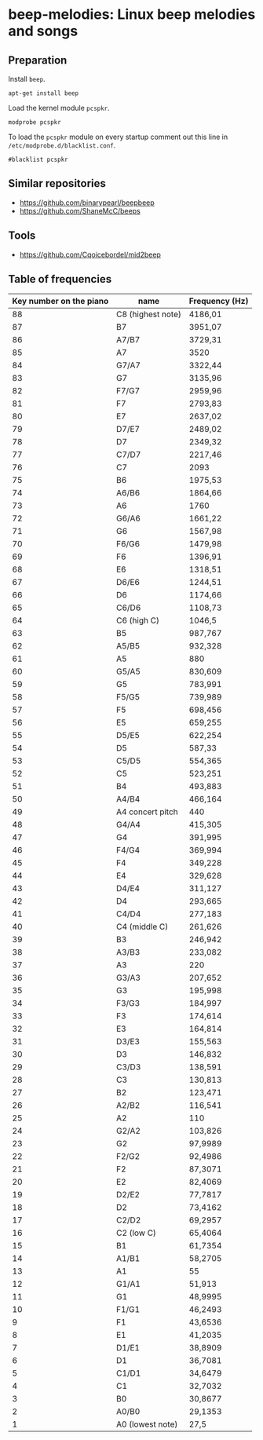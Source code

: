 # beep-melodies: Linux beep melodies and songs

## Preparation

Install `beep`.

    apt-get install beep

Load the kernel module `pcspkr`.

    modprobe pcspkr

To load the `pcspkr` module on every startup comment out this line in
`/etc/modprobe.d/blacklist.conf`.

    #blacklist pcspkr

## Similar repositories

* https://github.com/binarypearl/beepbeep
* https://github.com/ShaneMcC/beeps

## Tools

* https://github.com/Cqoicebordel/mid2beep

## Table of frequencies

| Key number on the piano   | name                | Frequency  (Hz) |
|---------------------------|---------------------|-----------------|
| 88                        | C8 (highest note)   | 4186,01         |
| 87                        | B7                  | 3951,07         |
| 86                        | A7/B7               | 3729,31         |
| 85                        | A7                  | 3520            |
| 84                        | G7/A7               | 3322,44         |
| 83                        | G7                  | 3135,96         |
| 82                        | F7/G7               | 2959,96         |
| 81                        | F7                  | 2793,83         |
| 80                        | E7                  | 2637,02         |
| 79                        | D7/E7               | 2489,02         |
| 78                        | D7                  | 2349,32         |
| 77                        | C7/D7               | 2217,46         |
| 76                        | C7                  | 2093            |
| 75                        | B6                  | 1975,53         |
| 74                        | A6/B6               | 1864,66         |
| 73                        | A6                  | 1760            |
| 72                        | G6/A6               | 1661,22         |
| 71                        | G6                  | 1567,98         |
| 70                        | F6/G6               | 1479,98         |
| 69                        | F6                  | 1396,91         |
| 68                        | E6                  | 1318,51         |
| 67                        | D6/E6               | 1244,51         |
| 66                        | D6                  | 1174,66         |
| 65                        | C6/D6               | 1108,73         |
| 64                        | C6 (high C)         | 1046,5          |
| 63                        | B5                  | 987,767         |
| 62                        | A5/B5               | 932,328         |
| 61                        | A5                  | 880             |
| 60                        | G5/A5               | 830,609         |
| 59                        | G5                  | 783,991         |
| 58                        | F5/G5               | 739,989         |
| 57                        | F5                  | 698,456         |
| 56                        | E5                  | 659,255         |
| 55                        | D5/E5               | 622,254         |
| 54                        | D5                  | 587,33          |
| 53                        | C5/D5               | 554,365         |
| 52                        | C5                  | 523,251         |
| 51                        | B4                  | 493,883         |
| 50                        | A4/B4               | 466,164         |
| 49                        | A4 concert pitch    | 440             |
| 48                        | G4/A4               | 415,305         |
| 47                        | G4                  | 391,995         |
| 46                        | F4/G4               | 369,994         |
| 45                        | F4                  | 349,228         |
| 44                        | E4                  | 329,628         |
| 43                        | D4/E4               | 311,127         |
| 42                        | D4                  | 293,665         |
| 41                        | C4/D4               | 277,183         |
| 40                        | C4 (middle C)       | 261,626         |
| 39                        | B3                  | 246,942         |
| 38                        | A3/B3               | 233,082         |
| 37                        | A3                  | 220             |
| 36                        | G3/A3               | 207,652         |
| 35                        | G3                  | 195,998         |
| 34                        | F3/G3               | 184,997         |
| 33                        | F3                  | 174,614         |
| 32                        | E3                  | 164,814         |
| 31                        | D3/E3               | 155,563         |
| 30                        | D3                  | 146,832         |
| 29                        | C3/D3               | 138,591         |
| 28                        | C3                  | 130,813         |
| 27                        | B2                  | 123,471         |
| 26                        | A2/B2               | 116,541         |
| 25                        | A2                  | 110             |
| 24                        | G2/A2               | 103,826         |
| 23                        | G2                  | 97,9989         |
| 22                        | F2/G2               | 92,4986         |
| 21                        | F2                  | 87,3071         |
| 20                        | E2                  | 82,4069         |
| 19                        | D2/E2               | 77,7817         |
| 18                        | D2                  | 73,4162         |
| 17                        | C2/D2               | 69,2957         |
| 16                        | C2 (low C)          | 65,4064         |
| 15                        | B1                  | 61,7354         |
| 14                        | A1/B1               | 58,2705         |
| 13                        | A1                  | 55              |
| 12                        | G1/A1               | 51,913          |
| 11                        | G1                  | 48,9995         |
| 10                        | F1/G1               | 46,2493         |
| 9                         | F1                  | 43,6536         |
| 8                         | E1                  | 41,2035         |
| 7                         | D1/E1               | 38,8909         |
| 6                         | D1                  | 36,7081         |
| 5                         | C1/D1               | 34,6479         |
| 4                         | C1                  | 32,7032         |
| 3                         | B0                  | 30,8677         |
| 2                         | A0/B0               | 29,1353         |
| 1                         | A0 (lowest note)    | 27,5            |
